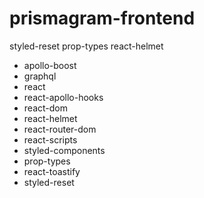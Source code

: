 # prismagram-frontend

styled-reset prop-types react-helmet

- apollo-boost
- graphql
- react
- react-apollo-hooks
- react-dom
- react-helmet
- react-router-dom
- react-scripts
- styled-components
- prop-types
- react-toastify
- styled-reset
